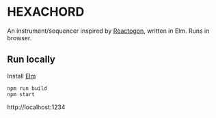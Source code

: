# HEXACHORD

An instrument/sequencer inspired by [Reactogon](https://www.youtube.com/watch?v=AklKy2NDpqs), written in Elm. Runs in browser.

## Run locally

Install [Elm](https://elm-lang.org/)

```
npm run build
npm start
```
http://localhost:1234
